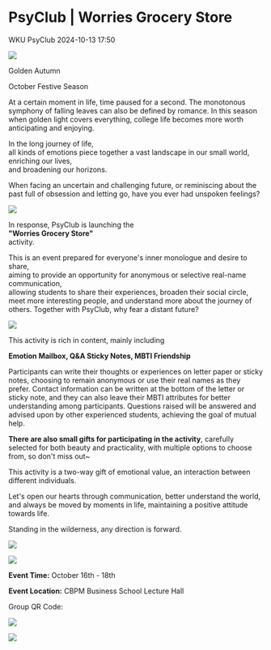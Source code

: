 # PsyClub | Worries Grocery Store

WKU PsyClub 2024-10-13 17:50

![](/86085f81e8b3d7de129484e464356c51.png)

Golden Autumn

October Festive Season

At a certain moment in life, time paused for a second. The monotonous symphony of falling leaves can also be defined by romance. In this season when golden light covers everything, college life becomes more worth anticipating and enjoying.

In the long journey of life,  
all kinds of emotions piece together a vast landscape in our small world,  
enriching our lives,  
and broadening our horizons.

When facing an uncertain and challenging future, or reminiscing about the past full of obsession and letting go, have you ever had unspoken feelings?

![](/867c216163054c00e09c429f0c11a213.png)

In response, PsyClub is launching the  
**"Worries Grocery Store"**  
activity.

This is an event prepared for everyone's inner monologue and desire to share,  
aiming to provide an opportunity for anonymous or selective real-name communication,  
allowing students to share their experiences, broaden their social circle, meet more interesting people, and understand more about the journey of others. Together with PsyClub, why fear a distant future?

![](/cca9f5a5379867975995ead29ef74137.png)

This activity is rich in content, mainly including

**Emotion Mailbox, Q&A Sticky Notes, MBTI Friendship**

Participants can write their thoughts or experiences on letter paper or sticky notes, choosing to remain anonymous or use their real names as they prefer. Contact information can be written at the bottom of the letter or sticky note, and they can also leave their MBTI attributes for better understanding among participants. Questions raised will be answered and advised upon by other experienced students, achieving the goal of mutual help.

**There are also small gifts for participating in the activity**, carefully selected for both beauty and practicality, with multiple options to choose from, so don't miss out~

This activity is a two-way gift of emotional value, an interaction between different individuals.

Let's open our hearts through communication, better understand the world, and always be moved by moments in life, maintaining a positive attitude towards life.

Standing in the wilderness, any direction is forward.

![](/e2448bb9afc1ecac565746b004fb9c45.png)

![](/cd282b27aeb759072010cd66ae77ff3f.png)

**Event Time:** October 16th - 18th

**Event Location:** CBPM Business School Lecture Hall

Group QR Code:

![](/ec975297d6d1f2d87b3e428d66a385d2.png)

![](/c72d5dafebd8caf2c3c08e9ce9dfa964.png)
